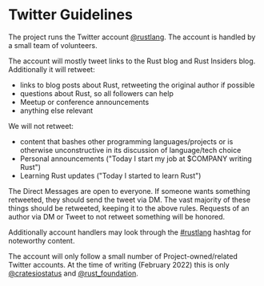 # Twitter Guidelines

The project runs the Twitter account [@rustlang](https://twitter.com/rustlang).
The account is handled by a small team of volunteers.

The account will mostly tweet links to the Rust blog and Rust Insiders blog.
Additionally it will retweet:

* links to blog posts about Rust, retweeting the original author if possible
* questions about Rust, so all followers can help
* Meetup or conference announcements
* anything else relevant

We will not retweet:

* content that bashes other programming languages/projects or is otherwise unconstructive in its discussion of language/tech choice
* Personal announcements ("Today I start my job at $COMPANY writing Rust")
* Learning Rust updates ("Today I started to learn Rust")

The Direct Messages are open to everyone.
If someone wants something retweeted, they should send the tweet via DM.
The vast majority of these things should be retweeted, keeping it to the above rules.
Requests of an author via DM or Tweet to not retweet something will be honored.

Additionally account handlers may look through the [#rustlang](https://twitter.com/hashtag/rustlang?src=hashtag_click) hashtag for noteworthy content.

The account will only follow a small number of Project-owned/related Twitter accounts.
At the time of writing (February 2022) this is only [@cratesiostatus](https://twitter.com/cratesiostatus) and [@rust_foundation](https://twitter.com/rust_foundation).
